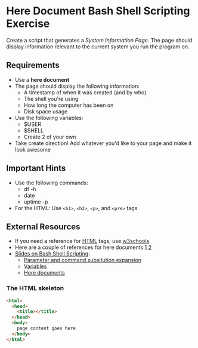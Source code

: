 # Here Document Bash Shell Scripting Exercise

Create a script that generates a _System Information Page_. The page should display information relevant to the current system you run the program on.

## Requirements
 - Use a **here document**
 - The page should display the following information:
   - A timestamp of when it was created (and by who)
   - The shell you're using
   - How long the computer has been on
   - Disk space usage
 - Use the following variables:
   - $USER
   - $SHELL
   - Create 2 of your own
 - Take create direction! Add whatever you'd like to your page and make it look awesome
   
## Important Hints
 - Use the following commands:
   - df -h
   - date
   - uptime -p
 - For the HTML: Use `<h1>`, `<h2>`, `<p>`, and `<pre>` tags

## External Resources
 - If you need a reference for [HTML](http://www.w3schools.com/html/default.asp) tags, use [w3schools](http://www.w3schools.com/tags/)
 - Here are a couple of references for here documents [1](http://www.tldp.org/LDP/abs/html/here-docs.html) [2](https://bash.cyberciti.biz/guide/Here_documents)
 - [Slides on Bash Shell Scripting](http://slides.com/jheadland/shellscripting):
   - [Parameter and command subsitution expansion](http://slides.com/jheadland/shellscripting#/0/6)
   - [Variables](http://slides.com/jheadland/shellscripting#/0/11)
   - [Here documents](http://slides.com/jheadland/shellscripting#/0/12)
 
### The HTML skeleton
```html
<html>
  <head>
    <title></title>
  </head>
  <body>
    page content goes here
  </body>
</html>
```
